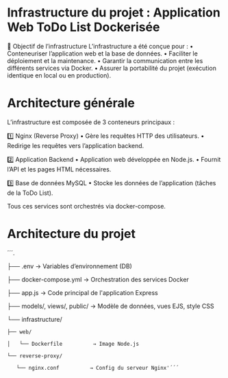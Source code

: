 # Infrastructure du projet : Application Web ToDo List Dockerisée
🔧 Objectif de l’infrastructure
L’infrastructure a été conçue pour :
• Conteneuriser l’application web et la base de données.
• Faciliter le déploiement et la maintenance.
• Garantir la communication entre les différents services via Docker.
• Assurer la portabilité du projet (exécution identique en local ou en production).



# Architecture générale

L’infrastructure est composée de 3 conteneurs principaux :

1️⃣ Nginx (Reverse Proxy)
	•	Gère les requêtes HTTP des utilisateurs.
	•	Redirige les requêtes vers l’application backend.

2️⃣ Application Backend
	•	Application web développée en  Node.js.
	•	Fournit l’API et les pages HTML nécessaires.

3️⃣ Base de données MySQL
	•	Stocke les données de l’application (tâches de la ToDo List).

Tous ces services sont orchestrés via docker-compose.



 # Architecture du projet

´´´.

├── .env                         → Variables d’environnement (DB)

├── docker-compose.yml          → Orchestration des services Docker

├── app.js                      → Code principal de l'application Express

├── models/, views/, public/    → Modèle de données, vues EJS, style CSS

└── infrastructure/

    ├── web/

    │   └── Dockerfile          → Image Node.js

    └── reverse-proxy/

       └── nginx.conf          → Config du serveur Nginx'´´´
       

 
